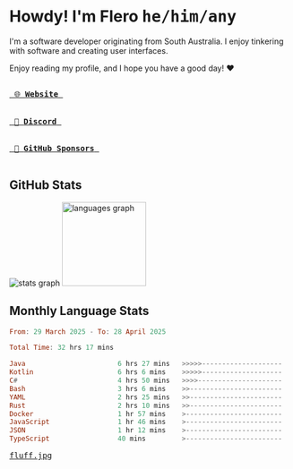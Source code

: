# Howdy! I'm Flero <kbd>he/him/any</kbd>

I'm a software developer originating from South Australia. I enjoy tinkering with software and creating user interfaces.

Enjoy reading my profile, and I hope you have a good day! :heart:

<a href="https://flero.dev/">
    <kbd>
        <br>
        &nbsp;🌐 <strong>Website</strong>&nbsp;
        <br>
        <br>
    </kbd>
</a>

<a href="https://discord.com/users/1059375676769189938">
    <kbd>
        <br>
        &nbsp;💬 <strong>Discord</strong>&nbsp;
        <br>
        <br>
    </kbd>
</a>

<a href="https://github.com/sponsors/flerouwu">
    <kbd>
        <br>
        &nbsp;🩷 <strong>GitHub Sponsors</strong>&nbsp;
        <br>
        <br>
    </kbd>
</a>

## GitHub Stats
<!-- <p> allows it to be shown side-by-side -->
<div>
  <img src="https://github-readme-stats.vercel.app/api?hide_title=true&hide_rank=false&show_icons=true&include_all_commits=true&count_private=true&disable_animations=true&theme=github_dark&locale=en&hide_border=true&username=flerouwu" alt="stats graph"  />
  <img src="https://github-readme-stats.vercel.app/api/top-langs?locale=en&hide_title=false&langs_count=5&theme=github_dark&hide_border=true&username=flerouwu&layout=compact" alt="languages graph" height="150"  />
</div>

## Monthly Language Stats

<!--START_SECTION:waka-->

```haskell
From: 29 March 2025 - To: 28 April 2025

Total Time: 32 hrs 17 mins

Java                       6 hrs 27 mins   >>>>>--------------------   19.73 %
Kotlin                     6 hrs 6 mins    >>>>>--------------------   18.62 %
C#                         4 hrs 50 mins   >>>>---------------------   14.76 %
Bash                       3 hrs 6 mins    >>-----------------------   09.49 %
YAML                       2 hrs 25 mins   >>-----------------------   07.40 %
Rust                       2 hrs 10 mins   >>-----------------------   06.66 %
Docker                     1 hr 57 mins    >------------------------   05.97 %
JavaScript                 1 hr 46 mins    >------------------------   05.44 %
JSON                       1 hr 12 mins    >------------------------   03.70 %
TypeScript                 40 mins         >------------------------   02.05 %
```

<!--END_SECTION:waka-->

<a href="https://raw.githubusercontent.com/flerouwu/flerouwu/main/fluff.jpg">
  <kbd>fluff.jpg</kbd>
</a>
